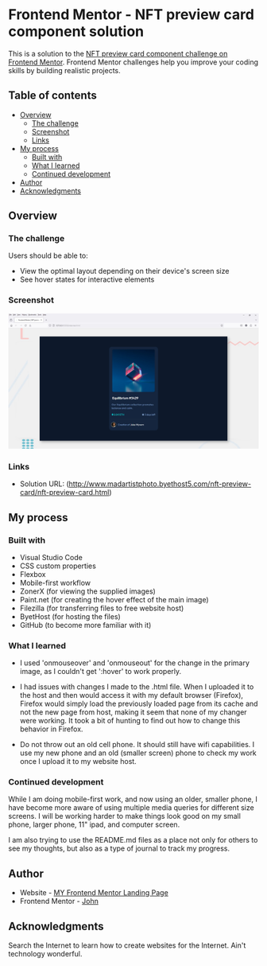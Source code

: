 # Frontend Mentor - NFT preview card component solution

This is a solution to the [NFT preview card component challenge on Frontend Mentor](https://www.frontendmentor.io/challenges/nft-preview-card-component-SbdUL_w0U). Frontend Mentor challenges help you improve your coding skills by building realistic projects. 

## Table of contents

- [Overview](#overview)
  - [The challenge](#the-challenge)
  - [Screenshot](#screenshot)
  - [Links](#links)
- [My process](#my-process)
  - [Built with](#built-with)
  - [What I learned](#what-i-learned)
  - [Continued development](#continued-development)
- [Author](#author)
- [Acknowledgments](#acknowledgments)

## Overview

### The challenge

Users should be able to:

- View the optimal layout depending on their device's screen size
- See hover states for interactive elements

### Screenshot

![](images/nft-screenshot.jpg)


### Links

- Solution URL: (http://www.madartistphoto.byethost5.com/nft-preview-card/nft-preview-card.html)

## My process

### Built with

- Visual Studio Code
- CSS custom properties
- Flexbox
- Mobile-first workflow
- ZonerX (for viewing the supplied images)
- Paint.net (for creating the hover effect of the main image)
- Filezilla (for transferring files to free website host)
- ByetHost (for hosting the files)
- GitHub (to become more familiar with it)

### What I learned

- I used 'onmouseover' and 'onmouseout' for the change in the primary image, as I couldn't get ':hover' to work properly.

- I had issues with changes I made to the .html file. When I uploaded it to the host and then would access it with my default browser (Firefox), Firefox would simply load the previously loaded page from its cache and not the new page from host, making it seem that none of my changer were working. It took a bit of hunting to find out how to change this behavior in Firefox.

- Do not throw out an old cell phone. It should still have wifi capabilities. I use my new phone and an old (smaller screen) phone to check my work once I upload it to my website host.

### Continued development

While I am doing mobile-first work, and now using an older, smaller phone, I have become more aware of using multiple media queries for different size screens. I will be working harder to make things look good on my small phone, larger phone, 11" ipad, and computer screen.

I am also trying to use the README.md files as a place not only for others to see my thoughts, but also as a type of journal to track my progress.



## Author

- Website - [MY Frontend Mentor Landing Page](https://www.madartistphoto.byethost5.com.com)
- Frontend Mentor - [John](https://www.frontendmentor.io/profile/MadArtistPhoto)

## Acknowledgments

Search the Internet to learn how to create websites for the Internet. Ain't technology wonderful.

